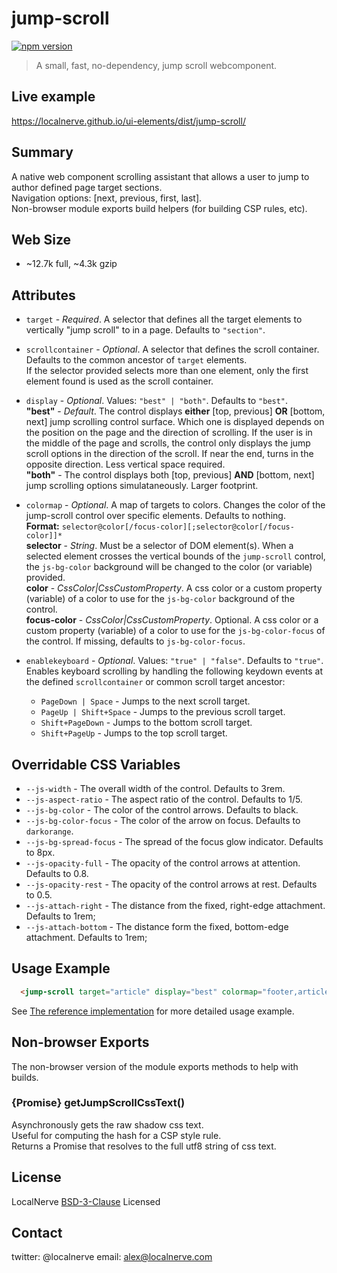 # jump-scroll
[![npm version](https://badge.fury.io/js/%40localnerve%2Fjump-scroll.svg)](http://badge.fury.io/js/%40localnerve%2Fjump-scroll)

> A small, fast, no-dependency, jump scroll webcomponent.

## Live example
  https://localnerve.github.io/ui-elements/dist/jump-scroll/

## Summary

A native web component scrolling assistant that allows a user to jump to author defined page target sections.  
Navigation options: [next, previous, first, last].  
Non-browser module exports build helpers (for building CSP rules, etc).

## Web Size
  + ~12.7k full, ~4.3k gzip

## Attributes

* `target` - *Required*. A selector that defines all the target elements to vertically "jump scroll" to in a page. Defaults to `"section"`.  

* `scrollcontainer` - *Optional*. A selector that defines the scroll container. Defaults to the common ancestor of `target` elements.  
  If the selector provided selects more than one element, only the first element found is used as the scroll container.

* `display` - *Optional*.  Values: `"best" | "both"`. Defaults to `"best"`.  
  **"best"** - *Default*. The control displays **either** [top, previous] **OR** [bottom, next] jump scrolling control surface. Which one is displayed depends on the position on the page and the direction of scrolling. If the user is in the middle of the page and scrolls, the control only displays the jump scroll options in the direction of the scroll. If near the end, turns in the opposite direction. Less vertical space required.  
  **"both"** - The control displays both [top, previous] **AND** [bottom, next] jump scrolling options simulataneously. Larger footprint.  
  
* `colormap` - *Optional*. A map of targets to colors. Changes the color of the jump-scroll control over specific elements. Defaults to nothing.  
  **Format:** `selector@color[/focus-color][;selector@color[/focus-color]]*`  
  **selector** - *String*. Must be a selector of DOM element(s). When a selected element crosses the vertical bounds of the `jump-scroll` control, the `js-bg-color` background will be changed to the color (or variable) provided.  
  **color** - *CssColor|CssCustomProperty*. A css color or a custom property (variable) of a color to use for the `js-bg-color` background of the control.  
  **focus-color** - *CssColor|CssCustomProperty*. Optional. A css color or a custom property (variable) of a color to use for the `js-bg-color-focus` of the control. If missing, defaults to `js-bg-color-focus`.

* `enablekeyboard` - *Optional*. Values: `"true" | "false"`. Defaults to `"true"`.  
  Enables keyboard scrolling by handling the following keydown events at the defined `scrollcontainer` or common scroll target ancestor:

  + `PageDown | Space` - Jumps to the next scroll target.
  + `PageUp | Shift+Space` - Jumps to the previous scroll target.
  + `Shift+PageDown` - Jumps to the bottom scroll target.
  + `Shift+PageUp` - Jumps to the top scroll target.  

## Overridable CSS Variables

* `--js-width` - The overall width of the control. Defaults to 3rem.
* `--js-aspect-ratio` - The aspect ratio of the control. Defaults to 1/5.
* `--js-bg-color` - The color of the control arrows. Defaults to black.
* `--js-bg-color-focus` - The color of the arrow on focus. Defaults to `darkorange`.
* `--js-bg-spread-focus` - The spread of the focus glow indicator. Defaults to 8px.
* `--js-opacity-full` - The opacity of the control arrows at attention. Defaults to 0.8.
* `--js-opacity-rest` - The opacity of the control arrows at rest. Defaults to 0.5.
* `--js-attach-right` - The distance from the fixed, right-edge attachment. Defaults to 1rem;
* `--js-attach-bottom` - The distance form the fixed, bottom-edge attachment. Defaults to 1rem;

## Usage Example

```html 
  <jump-scroll target="article" display="best" colormap="footer,article:nth-of-type(even)@--bg-color"></jump-scroll>
```
See [The reference implementation](https://github.com/localnerve/ui-elements/blob/master/src/jump-scroll/index.html) for more detailed usage example.

## Non-browser Exports

The non-browser version of the module exports methods to help with builds.

### {Promise} getJumpScrollCssText()

Asynchronously gets the raw shadow css text.  
Useful for computing the hash for a CSP style rule.  
Returns a Promise that resolves to the full utf8 string of css text.

## License

LocalNerve [BSD-3-Clause](https://github.com/localnerve/ui-elements/blob/master/src/jump-scroll/LICENSE.md) Licensed

## Contact

twitter: @localnerve
email: alex@localnerve.com
